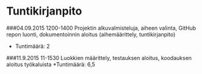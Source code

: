 # Tuntikirjanpito

###04.09.2015 1200-1400
Projektin alkuvalmisteluja, aiheen valinta, GitHub repon luonti, dokumentoinnin aloitus (aihemäärittely, tuntikirjanpito)
* Tuntimäärä: 2

###11.9.2015 11-1530
Luokkien määrittely, testauksen aloitus, koodauksen aloitus työkaluista
*Tuntimäärä: 6,5
